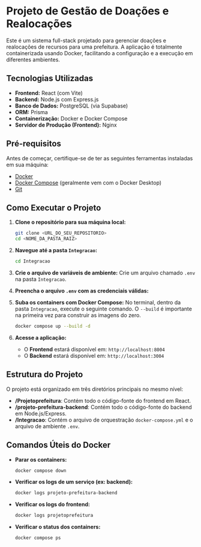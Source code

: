 # Projeto de Gestão de Doações e Realocações

Este é um sistema full-stack projetado para gerenciar doações e realocações de recursos para uma prefeitura. A aplicação é totalmente containerizada usando Docker, facilitando a configuração e a execução em diferentes ambientes.

## Tecnologias Utilizadas

- **Frontend:** React (com Vite)
- **Backend:** Node.js com Express.js
- **Banco de Dados:** PostgreSQL (via Supabase)
- **ORM:** Prisma
- **Containerização:** Docker e Docker Compose
- **Servidor de Produção (Frontend):** Nginx

## Pré-requisitos

Antes de começar, certifique-se de ter as seguintes ferramentas instaladas em sua máquina:

- [Docker](https://www.docker.com/get-started)
- [Docker Compose](https://docs.docker.com/compose/install/) (geralmente vem com o Docker Desktop)
- [Git](https://git-scm.com/)

## Como Executar o Projeto

1.  **Clone o repositório para sua máquina local:**
    ```bash
    git clone <URL_DO_SEU_REPOSITORIO>
    cd <NOME_DA_PASTA_RAIZ>
    ```

2.  **Navegue até a pasta `Integracao`:**
    ```bash
    cd Integracao
    ```

3.  **Crie o arquivo de variáveis de ambiente:**
    Crie um arquivo chamado `.env` na pasta `Integracao`. 

4.  **Preencha o arquivo `.env` com as credenciais válidas:** 

5.  **Suba os containers com Docker Compose:**
    No terminal, dentro da pasta `Integracao`, execute o seguinte comando. O `--build` é importante na primeira vez para construir as imagens do zero.

    ```bash
    docker compose up --build -d
    ```

6.  **Acesse a aplicação:**
    - O **Frontend** estará disponível em: `http://localhost:8004`
    - O **Backend** estará disponível em: `http://localhost:3004`

## Estrutura do Projeto

O projeto está organizado em três diretórios principais no mesmo nível:

-   **/Projetoprefeitura**: Contém todo o código-fonte do frontend em React.
-   **/projeto-prefeitura-backend**: Contém todo o código-fonte do backend em Node.js/Express.
-   **/Integracao**: Contém o arquivo de orquestração `docker-compose.yml` e o arquivo de ambiente `.env`.

## Comandos Úteis do Docker

-   **Parar os containers:**
    ```bash
    docker compose down
    ```

-   **Verificar os logs de um serviço (ex: backend):**
    ```bash
    docker logs projeto-prefeitura-backend
    ```

-   **Verificar os logs do frontend:**
    ```bash
    docker logs projetoprefeitura
    ```

-   **Verificar o status dos containers:**
    ```bash
    docker compose ps
    ```

